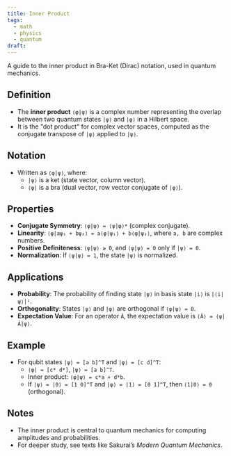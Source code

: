 ```yaml
---
title: Inner Product
tags:
  - math
  - physics
  - quantum
draft:
---
```

A guide to the inner product in Bra-Ket (Dirac) notation, used in quantum mechanics.

## Definition
- The **inner product** `⟨φ|ψ⟩` is a complex number representing the overlap between two quantum states `|ψ⟩` and `|φ⟩` in a Hilbert space.
- It is the "dot product" for complex vector spaces, computed as the conjugate transpose of `|φ⟩` applied to `|ψ⟩`.

## Notation
- Written as `⟨φ|ψ⟩`, where:
  - `|ψ⟩` is a ket (state vector, column vector).
  - `⟨φ|` is a bra (dual vector, row vector conjugate of `|φ⟩`).

## Properties
- **Conjugate Symmetry**: `⟨φ|ψ⟩ = ⟨ψ|φ⟩*` (complex conjugate).
- **Linearity**: `⟨φ|aψ₁ + bψ₂⟩ = a⟨φ|ψ₁⟩ + b⟨φ|ψ₂⟩`, where `a, b` are complex numbers.
- **Positive Definiteness**: `⟨ψ|ψ⟩ ≥ 0`, and `⟨ψ|ψ⟩ = 0` only if `|ψ⟩ = 0`.
- **Normalization**: If `⟨ψ|ψ⟩ = 1`, the state `|ψ⟩` is normalized.

## Applications
- **Probability**: The probability of finding state `|ψ⟩` in basis state `|i⟩` is `|⟨i|ψ⟩|²`.
- **Orthogonality**: States `|ψ⟩` and `|φ⟩` are orthogonal if `⟨φ|ψ⟩ = 0`.
- **Expectation Value**: For an operator `Â`, the expectation value is `⟨Â⟩ = ⟨ψ|Â|ψ⟩`.

## Example
- For qubit states `|ψ⟩ = [a b]^T` and `|φ⟩ = [c d]^T`:
  - `⟨φ| = [c* d*]`, `|ψ⟩ = [a b]^T`.
  - Inner product: `⟨φ|ψ⟩ = c*a + d*b`.
  - If `|ψ⟩ = |0⟩ = [1 0]^T` and `|φ⟩ = |1⟩ = [0 1]^T`, then `⟨1|0⟩ = 0` (orthogonal).

## Notes
- The inner product is central to quantum mechanics for computing amplitudes and probabilities.
- For deeper study, see texts like Sakurai’s *Modern Quantum Mechanics*.